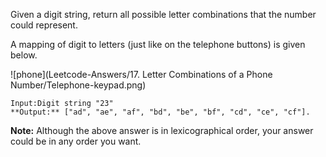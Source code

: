Given a digit string, return all possible letter combinations that the number could represent.

A mapping of digit to letters (just like on the telephone buttons) is given below.

![phone](Leetcode-Answers/17. Letter Combinations of a Phone Number/Telephone-keypad.png)

```
Input:Digit string "23"
**Output:** ["ad", "ae", "af", "bd", "be", "bf", "cd", "ce", "cf"].
```

**Note:**
Although the above answer is in lexicographical order, your answer could be in any order you want.
